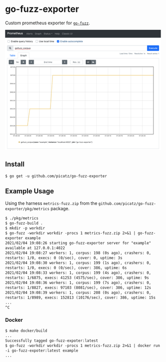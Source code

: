 # go-fuzz-exporter

Custom prometheus exporter for [`go-fuzz`](https://github.com/dvyukov/go-fuzz/).

<p align="center">
  <img alt="Logo" src="screenshot.png?raw=true" />
</p>

## Install

```console
$ go get -u github.com/picatz/go-fuzz-exporter
```

## Example Usage

Using the harness `metrics-fuzz.zip` from the `github.com/picatz/go-fuzz-exporter/pkg/metrics` package.

```console
$ ./pkg/metrics
$ go-fuzz-build .
$ mkdir -p workdir 
$ go-fuzz -workdir workdir -procs 1 metrics-fuzz.zip 2>&1 | go-fuzz-exporter example
2021/02/04 19:08:26 starting go-fuzz-exporter server for "example" available at 127.0.0.1:4022
2021/02/04 19:08:27 workers: 1, corpus: 198 (0s ago), crashers: 0, restarts: 1/0, execs: 0 (0/sec), cover: 0, uptime: 3s
2021/02/04 19:08:30 workers: 1, corpus: 199 (1s ago), crashers: 0, restarts: 1/0, execs: 0 (0/sec), cover: 386, uptime: 6s
2021/02/04 19:08:33 workers: 1, corpus: 199 (4s ago), crashers: 0, restarts: 1/6875, execs: 41253 (4575/sec), cover: 386, uptime: 9s
2021/02/04 19:08:36 workers: 1, corpus: 199 (7s ago), crashers: 0, restarts: 1/8827, execs: 97103 (8081/sec), cover: 386, uptime: 12s
2021/02/04 19:08:39 workers: 1, corpus: 208 (0s ago), crashers: 0, restarts: 1/8989, execs: 152813 (10176/sec), cover: 386, uptime: 15s
...
^C
```

### Docker

```console
$ make docker/build
...
Successfully tagged go-fuzz-expoter:latest
$ go-fuzz -workdir workdir -procs 1 metrics-fuzz.zip 2>&1 | docker run -i go-fuzz-expoter:latest example
...
```
